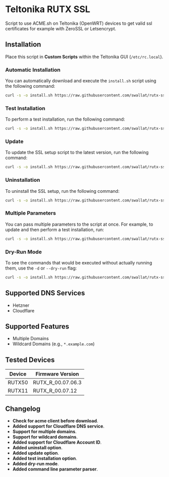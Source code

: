 # Teltonika RUTX SSL
Script to use ACME.sh on Teltonika (OpenWRT) devices to get valid ssl certificates for example with ZeroSSL or Letsencrypt.<br>

## Installation

Place this script in **Custom Scripts** within the Teltonika GUI (`/etc/rc.local`).

### Automatic Installation

You can automatically download and execute the `install.sh` script using the following command:

```sh
curl -s -o install.sh https://raw.githubusercontent.com/swallat/rutx-ssl/refs/heads/main/install.sh && sh install.sh
```

### Test Installation

To perform a test installation, run the following command:

```sh
curl -s -o install.sh https://raw.githubusercontent.com/swallat/rutx-ssl/refs/heads/main/install.sh && sh install.sh --test
```

### Update

To update the SSL setup script to the latest version, run the following command:

```sh
curl -s -o install.sh https://raw.githubusercontent.com/swallat/rutx-ssl/refs/heads/main/install.sh && sh install.sh update
```

### Uninstallation

To uninstall the SSL setup, run the following command:

```sh
curl -s -o install.sh https://raw.githubusercontent.com/swallat/rutx-ssl/refs/heads/main/install.sh && sh install.sh uninstall
```

### Multiple Parameters

You can pass multiple parameters to the script at once. For example, to update and then perform a test installation, run:

```sh
curl -s -o install.sh https://raw.githubusercontent.com/swallat/rutx-ssl/refs/heads/main/install.sh && sh install.sh update --test
```

### Dry-Run Mode

To see the commands that would be executed without actually running them, use the `-d` or `--dry-run` flag:

```sh
curl -s -o install.sh https://raw.githubusercontent.com/swallat/rutx-ssl/refs/heads/main/install.sh && sh install.sh --dry-run
```

## Supported DNS Services

- Hetzner
- Cloudflare

## Supported Features

- Multiple Domains
- Wildcard Domains (e.g., `*.example.com`)

## Tested Devices

| Device  | Firmware Version          |
|---------|---------------------------|
| RUTX50  | RUTX_R_00.07.06.3         |
| RUTX11  | RUTX_R_00.07.12           |

## Changelog

- **Check for acme client before download**.
- **Added support for Cloudflare DNS service**.
- **Support for multiple domains**.
- **Support for wildcard domains**.
- **Added support for Cloudflare Account ID**.
- **Added uninstall option**.
- **Added update option**.
- **Added test installation option**.
- **Added dry-run mode**.
- **Added command line parameter parser**.
